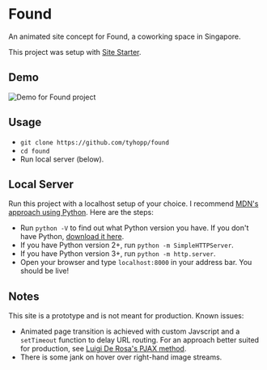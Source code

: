 # Found

An animated site concept for Found, a coworking space in Singapore. 

This project was setup with [Site Starter](https://github.com/tyhopp/site-starter). 

## Demo
![Demo for Found project](https://github.com/tyhopp/found/blob/master/found-cast.gif)

## Usage
- `git clone https://github.com/tyhopp/found`
- `cd found`
- Run local server (below). 

## Local Server
Run this project with a localhost setup of your choice. I recommend [MDN's approach using Python](https://developer.mozilla.org/en-US/docs/Learn/Common_questions/set_up_a_local_testing_server). Here are the steps:
- Run `python -V` to find out what Python version you have. If you don't have Python, [download it here](https://www.python.org/downloads/).
- If you have Python version 2+, run `python -m SimpleHTTPServer`. 
- If you have Python version 3+, run `python -m http.server`.
- Open your browser and type `localhost:8000` in your address bar. You should be live!

## Notes
This site is a prototype and is not meant for production. Known issues:
- Animated page transition is achieved with custom Javscript and a `setTimeout` function to delay URL routing. For an approach better suited for production, see [Luigi De Rosa's PJAX method](https://www.smashingmagazine.com/2016/07/improving-user-flow-through-page-transitions/). 
- There is some jank on hover over right-hand image streams.